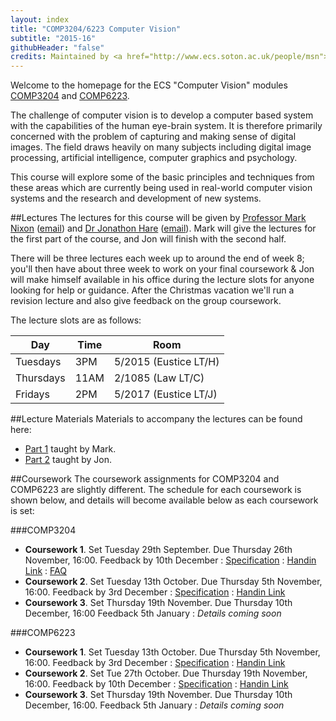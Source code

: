 ```yaml
---
layout: index
title: "COMP3204/6223 Computer Vision"
subtitle: "2015-16"
githubHeader: "false"
credits: Maintained by <a href="http://www.ecs.soton.ac.uk/people/msn">Professor Mark Nixon</a> and <a href="http://www.ecs.soton.ac.uk/people/jsh2">Dr Jonathon Hare</a>.
---
```


Welcome to the homepage for the ECS "Computer Vision" modules [COMP3204](https://secure.ecs.soton.ac.uk/module/COMP3204) and [COMP6223](https://secure.ecs.soton.ac.uk/module/COMP6223).

The challenge of computer vision is to develop a computer based system with the capabilities of the human eye-brain system. It is therefore primarily concerned with the problem of capturing and making sense of digital images. The field draws heavily on many subjects including digital image processing, artificial intelligence, computer graphics and psychology.

This course will explore some of the basic principles and techniques from these areas which are currently being used in real-world computer vision systems and the research and development of new systems.

##Lectures
The lectures for this course will be given by [Professor Mark Nixon](http://www.ecs.soton.ac.uk/people/msn) ([email](mailto:msn@ecs.soton.ac.uk)) and <a href="http://www.ecs.soton.ac.uk/people/jsh2">Dr Jonathon Hare</a> ([email](mailto:jsh2@ecs.soton.ac.uk)). Mark will give the lectures for the first part of the course, and Jon will finish with the second half. 

There will be three lectures each week up to around the end of week 8; you'll then have about three week to work on your final coursework & Jon will make himself available in his office during the lecture slots for anyone looking for help or guidance. After the Christmas vacation we'll run a revision lecture and also give feedback on the group coursework. 

The lecture slots are as follows:

Day       | Time | Room   
----------|------|-----------------------
Tuesdays  | 3PM  | 5/2015 (Eustice LT/H)
Thursdays | 11AM | 2/1085 (Law LT/C)
Fridays   | 2PM  | 5/2017 (Eustice LT/J)

##Lecture Materials
Materials to accompany the lectures can be found here:

* [Part 1](part1.html) taught by Mark.
* [Part 2](part2.html) taught by Jon.

##Coursework
The coursework assignments for COMP3204 and COMP6223 are slightly different. The schedule for each coursework is shown below, and details will become available below as each coursework is set:

###COMP3204

* **Coursework 1**. Set Tuesday 29th September. Due Thursday 26th November, 16:00. Feedback by 10th December : [Specification](cw/coursework1.html) : [Handin Link](https://handin.ecs.soton.ac.uk/handin/1516/COMP3204/7/) : [FAQ](cw/coursework1-faq.html) 
* **Coursework 2**. Set Tuesday 13th October. Due Thursday 5th November, 16:00. Feedback by 3rd December : [Specification](cw/coursework2.html) : [Handin Link](https://handin.ecs.soton.ac.uk/handin/1516/COMP3204/8/)
* **Coursework 3**. Set Thursday 19th November. Due Thursday 10th December, 16:00 Feedback 5th January : *Details coming soon*

<!--- [Specification](cw/coursework3.html) : [Handin Link](https://handin.ecs.soton.ac.uk/handin/1516/COMP3204/9/) -->

###COMP6223

* **Coursework 1**. Set Tuesday 13th October. Due Thursday 5th November, 16:00. Feedback by 3rd December : [Specification](cw/c6223_coursework1.html) : [Handin Link](https://handin.ecs.soton.ac.uk/handin/1516/COMP6223/1/)
* **Coursework 2**. Set Tue 27th October. Due Thursday 19th November, 16:00. Feedback by 10th December : [Specification](cw/c6223_coursework2.html) : [Handin Link](https://handin.ecs.soton.ac.uk/handin/1516/COMP6223/2/)
* **Coursework 3**. Set Thursday 19th November. Due Thursday 10th December, 16:00. Feedback 5th January : *Details coming soon*

<!--- [Specification](cw/c6223_coursework3.html) : [Handin Link](https://handin.ecs.soton.ac.uk/handin/1516/COMP6223/3/) -->

